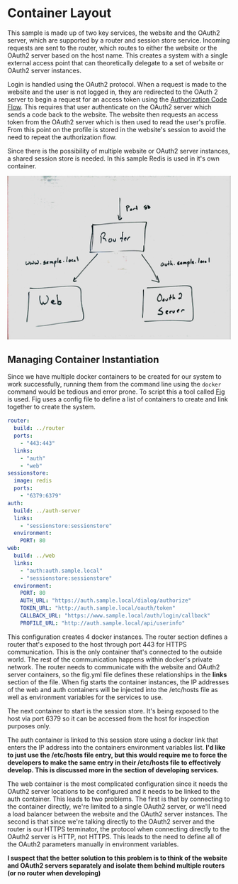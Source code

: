 # Container Layout

This sample is made up of two key services, the website and the OAuth2 server, which are supported by a router and session store service.  Incoming requests are sent to the router, which routes to either the website or the OAuth2 server based on the host name.  This creates a system with a single external access point that can theoretically delegate to a set of website or OAuth2 server instances.  

Login is handled using the OAuth2 protocol.  When a request is made to the website and the user is not logged in, they are redirected to the OAuth 2 server to begin a request for an access token using the [Authorization Code Flow](https://www.digitalocean.com/community/tutorials/an-introduction-to-oauth-2).  This requires that user authenticate on the OAuth2 server which sends a code back to the website.  The website then requests an access token from the OAuth2 server which is then used to read the user's profile.  From this point on the profile is stored in the website's session to avoid the need to repeat the authorization flow.

Since there is the possibility of multiple website or OAuth2 server instances, a shared session store is needed.  In this sample Redis is used in it's own container.

![Container Relationships](containers.jpg)

## Managing Container Instantiation

Since we have multiple docker containers to be created for our system to work successfully, running them from the command line using the `docker` command would be tedious and error prone.  To script this a tool called [Fig](http://www.fig.sh) is used.  Fig uses a config file to define a list of containers to create and link together to create the system.

```yaml
router:
  build: ../router
  ports:    
    - "443:443"
  links:
    - "auth"
    - "web"    
sessionstore:
  image: redis
  ports:
    - "6379:6379"  
auth:
  build: ../auth-server
  links:
    - "sessionstore:sessionstore"
  environment:
    PORT: 80
web:
  build: ../web
  links:
    - "auth:auth.sample.local"
    - "sessionstore:sessionstore"
  environment:
    PORT: 80
    AUTH_URL: "https://auth.sample.local/dialog/authorize"
    TOKEN_URL: "http://auth.sample.local/oauth/token"
    CALLBACK_URL: "https://www.sample.local/auth/login/callback"
    PROFILE_URL: "http://auth.sample.local/api/userinfo"
```

This configuration creates 4 docker instances.  The router section defines a router that's exposed to the host through port 443 for HTTPS communication.  This is the only container that's connected to the outside world.  The rest of the communication happens within docker's private network.  The router needs to communicate with the website and OAuth2 server containers, so the fig.yml file defines these relationships in the **links** section of the file.  When fig starts the container instances, the IP addresses of the web and auth containers will be injected into the /etc/hosts file as well as environment variables for the services to use.

The next container to start is the session store.  It's being exposed to the host via port 6379 so it can be accessed from the host for inspection purposes only.

The auth container is linked to this session store using a docker link that enters the IP address into the containers environment variables list.  **I'd like to just use the /etc/hosts file entry, but this would require me to force the developers to make the same entry in their /etc/hosts file to effectively develop.  This is discussed more in the section of developing services.**

The web container is the most complicated configuration since it needs the OAuth2 server locations to be configured and it needs to be linked to the auth container.  This leads to two problems.  The first is that by connecting to the container directly, we're limited to a single OAuth2 server, or we'll need a load balancer between the website and the OAuth2 server instances.  The second is that since we're talking directly to the OAuth2 server and the router is our HTTPS terminator, the protocol when connecting directly to the OAuth2 server is HTTP, not HTTPS.  This leads to the need to define all of the OAuth2 parameters manually in environment variables.

**I suspect that the better solution to this problem is to think of the website and OAuth2 servers separately and isolate them behind multiple routers (or no router when developing)**
